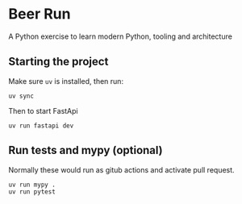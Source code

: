 # Beer Run
A Python exercise to learn modern Python, tooling and architecture

## Starting the project
Make sure `uv` is installed, then run:
```
uv sync
```
Then to start FastApi
```
uv run fastapi dev
```
## Run tests and mypy (optional)
Normally these would run as gitub actions and activate pull request.
```
uv run mypy .
uv run pytest
```

